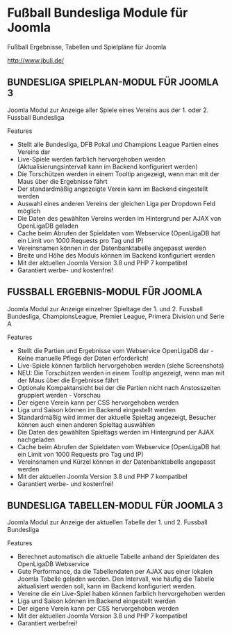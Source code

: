 # Fußball Bundesliga Module für Joomla
Fußball Ergebnisse, Tabellen und Spielpläne für Joomla

http://www.jbuli.de/


## BUNDESLIGA SPIELPLAN-MODUL FÜR JOOMLA 3
Joomla Modul zur Anzeige aller Spiele eines Vereins aus der 1. oder 2. Fussball Bundesliga

Features

- Stellt alle Bundesliga, DFB Pokal und Champions League Partien eines Vereins dar
- Live-Spiele werden farblich hervorgehoben werden (Aktualisierungsintervall kann im Backend konfiguriert werden)
- Die Torschützen werden in einem Tooltip angezeigt, wenn man mit der Maus über die Ergebnisse fährt
- Der standardmäßig angezeigte Verein kann im Backend eingestellt werden
- Auswahl eines anderen Vereins der gleichen Liga per Dropdown Feld möglich
- Die Daten des gewählten Vereins werden im Hintergrund per AJAX von OpenLigaDB geladen
- Cache beim Abrufen der Spieldaten vom Webservice (OpenLigaDB hat ein Limit von 1000 Requests pro Tag und IP)
- Vereinsnamen können in der Datenbanktabelle angepasst werden
- Breite und Höhe des Moduls können im Backend konfiguriert werden
- Mit der aktuellen Joomla Version 3.8 und PHP 7 kompatibel
- Garantiert werbe- und kostenfrei!



## FUSSBALL ERGEBNIS-MODUL FÜR JOOMLA 
Joomla Modul zur Anzeige einzelner Spieltage der 1. und 2. Fussball Bundesliga, ChampionsLeague, Premier League, Primera Division und Serie A

Features

- Stellt die Partien und Ergebnisse vom Webservice OpenLigaDB dar - Keine manuelle Pflege der Daten erforderlich!
- Live-Spiele können farblich hervorgehoben werden (siehe Screenshots)
- NEU: Die Torschützen werden in einem Tooltip angezeigt, wenn man mit der Maus über die Ergebnisse fährt
- Optionale Kompaktansicht bei der die Partien nicht nach Anstosszeiten gruppiert werden - Vorschau
- Der eigene Verein kann per CSS hervorgehoben werden
- Liga und Saison können im Backend eingestellt werden
- Standardmäßig wird immer der aktuelle Spieltag angezeigt, Besucher können auch einen anderen Spieltag auswählen
- Die Daten des gewählten Spieltags werden im Hintergrund per AJAX nachgeladen
- Cache beim Abrufen der Spieldaten vom Webservice (OpenLigaDB hat ein Limit von 1000 Requests pro Tag und IP)
- Vereinsnamen und Kürzel können in der Datenbanktabelle angepasst werden
- Mit der aktuellen Joomla Version 3.8 und PHP 7 kompatibel
- Garantiert werbe- und kostenfrei!



## BUNDESLIGA TABELLEN-MODUL FÜR JOOMLA 3
Joomla Modul zur Anzeige der aktuellen Tabelle der 1. und 2. Fussball Bundesliga

Features

- Berechnet automatisch die aktuelle Tabelle anhand der Spieldaten des OpenLigaDB Webservice
- Gute Performance, da die Tabellendaten per AJAX aus einer lokalen Joomla Tabelle geladen werden. Den Intervall, wie häufig die Tabelle aktualisiert werden soll, kann im Backend konfiguriert werden.
- Vereine die ein Live-Spiel haben können farblich hervorgehoben werden
- Liga und Saison können im Backend eingestellt werden
- Der eigene Verein kann per CSS hervorgehoben werden
- Mit der aktuellen Joomla Version 3.8 und PHP 7 kompatibel
- Garantiert werbefrei!
